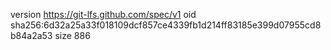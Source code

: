 version https://git-lfs.github.com/spec/v1
oid sha256:6d32a25a33f018109dcf857ce4339fb1d214ff83185e399d07955cd8b84a2a53
size 886
